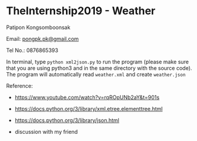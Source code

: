 # TheInternship2019 - Weather
Patipon Kongsomboonsak

Email: pongpk.pk@gmail.com

Tel No.: 0876865393

In terminal, type `python xml2json.py` to run the program (please make sure that you are using python3 and in the same directory with the source code). The program will automatically read `weather.xml` and create `weather.json`

Reference:

- https://www.youtube.com/watch?v=rqROpUNb2aY&t=901s

- https://docs.python.org/3/library/xml.etree.elementtree.html

- https://docs.python.org/3/library/json.html

- discussion with my friend
